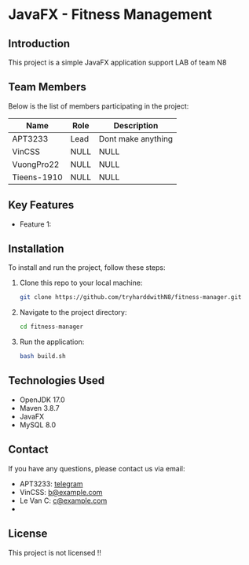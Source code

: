 # JavaFX - Fitness Management

## Introduction
This project is a simple JavaFX application support LAB of team N8

## Team Members
Below is the list of members participating in the project:

| Name              | Role                  | Description                          |
|-------------------|-----------------------|--------------------------------------|
| APT3233           | Lead                  | Dont make anything                   |
| VinCSS            | NULL                  | NULL                                 |
| VuongPro22        | NULL                  | NULL                                 |
| Tieens-1910       | NULL                  | NULL                                 |


## Key Features
- Feature 1: 

## Installation
To install and run the project, follow these steps:
1. Clone this repo to your local machine:
   ```bash
   git clone https://github.com/tryharddwithN8/fitness-manager.git
   ```
2. Navigate to the project directory:
   ```bash
   cd fitness-manager
   ```
3. Run the application:
   ```bash
   bash build.sh
   ```

## Technologies Used
- OpenJDK 17.0
- Maven 3.8.7
- JavaFX
- MySQL 8.0

## Contact
If you have any questions, please contact us via email:
- APT3233: [telegram]()
- VinCSS: b@example.com
- Le Van C: c@example.com
- 

## License
This project is not licensed !!
